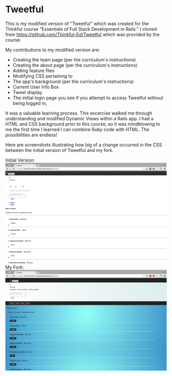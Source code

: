 Tweetful
=============

This is my modified version of "Tweetful" which was created for the Thinkful course "Essentials of Full Stack Development in Rails."
I cloned from https://github.com/Thinkful-Ed/Tweetful which was provided by the course.

My contributions to my modified version are:
* Creating the team page (per the curriculum's instructions)
* Creating the about page (per the curriculum's instructions)
* Adding feature files
* Modifying CSS pertaining to
 * The app's background (per the curriculum's instructions)
 * Current User Info Box
 * Tweet display
 * The initial login page you see if you attempt to access Tweetful without being logged in,

It was a valuable learning process. This excercise walked me through understanding and modified Dynamic Views within a Rails app.
I had a HTML and CSS background prior to this course, so it was mindblowing to me the first time I learned I can combine Ruby code with HTML.
The possibilities are endless!

Here are screenshots illustrating how big of a change occurred in the CSS between the initial version of Tweetful and my fork.

Initial Version:
![Screenshot of the initial version of Tweetful](app/assets/images/tweetfulInitialLook.png?raw=true "Initial version of Tweetful")
My Fork:
![Screenshot of my fork of Tweetful](app/assets/images/tweetfulRevised2.png?raw=true "My fork of Tweetful")
